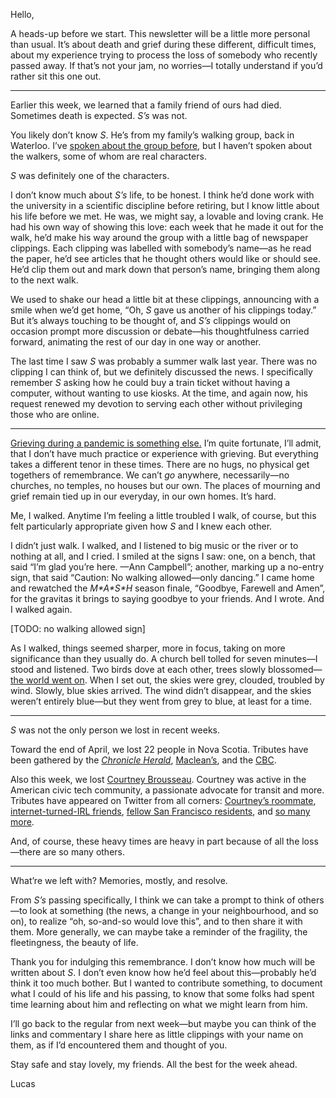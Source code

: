 Hello,

A heads-up before we start. This newsletter will be a little more personal than usual. It’s about death and grief during these different, difficult times, about my experience trying to process the loss of somebody who recently passed away. If that’s not your jam, no worries—I totally understand if you’d rather sit this one out.



---

Earlier this week, we learned that a family friend of ours had died. Sometimes death is expected. _S’s_ was not.

You likely don’t know _S_. He’s from my family’s walking group, back in Waterloo. I’ve [spoken about the group before](https://lucascherkewski.com/hit-and-miss/107-walking-group/), but I haven’t spoken about the walkers, some of whom are real characters.

_S_ was definitely one of the characters.

I don’t know much about _S’s_ life, to be honest. I think he’d done work with the university in a scientific discipline before retiring, but I know little about his life before we met. He was, we might say, a lovable and loving crank. He had his own way of showing this love: each week that he made it out for the walk, he’d make his way around the group with a little bag of newspaper clippings. Each clipping was labelled with somebody’s name—as he read the paper, he’d see articles that he thought others would like or should see. He’d clip them out and mark down that person’s name, bringing them along to the next walk.

We used to shake our head a little bit at these clippings, announcing with a smile when we’d get home, “Oh, _S_ gave us another of his clippings today.” But it’s always touching to be thought of, and _S’s_ clippings would on occasion prompt more discussion or debate—his thoughtfulness carried forward, animating the rest of our day in one way or another.

The last time I saw _S_ was probably a summer walk last year.  There was no clipping I can think of, but we definitely discussed the news. I specifically remember _S_ asking how he could buy a train ticket without having a computer, without wanting to use kiosks. At the time, and again now, his request renewed my devotion to serving each other without privileging those who are online.



---

[Grieving during a pandemic is something else.](https://www.newyorker.com/magazine/2020/05/11/reinventing-grief-in-an-era-of-enforced-isolation) I’m quite fortunate, I’ll admit, that I don’t have much practice or experience with grieving. But everything takes a different tenor in these times. There are no hugs, no physical get togethers of remembrance. We can’t _go_ anywhere, necessarily—no churches, no temples, no houses but our own. The places of mourning and grief remain tied up in our everyday, in our own homes. It’s hard.

Me, I walked. Anytime I’m feeling a little troubled I walk, of course, but this felt particularly appropriate given how _S_ and I knew each other.

I didn’t just walk. I walked, and I listened to big music or the river or to nothing at all, and I cried. I smiled at the signs I saw: one, on a bench, that said “I’m glad you’re here. —Ann Campbell”; another, marking up a no-entry sign, that said “Caution: No walking allowed—only dancing.” I came home and rewatched the _M\*A\*S\*H_ season finale, “Goodbye, Farewell and Amen”, for the gravitas it brings to saying goodbye to your friends. And I wrote. And I walked again.

[TODO: no walking allowed sign]

As I walked, things seemed sharper, more in focus, taking on more significance than they usually do. A church bell tolled for seven minutes—I stood and listened. Two birds dove at each other, trees slowly blossomed—[the world went on](https://www.brainpickings.org/2014/09/24/mary-oliver-reads-wild-geese/). When I set out, the skies were grey, clouded, troubled by wind. Slowly, blue skies arrived. The wind didn’t disappear, and the skies weren’t entirely blue—but they went from grey to blue, at least for a time.



---

_S_ was not the only person we lost in recent weeks.

Toward the end of April, we lost 22 people in Nova Scotia. Tributes have been gathered by the [_Chronicle Herald_](https://www.thechronicleherald.ca/news/local/portraits-of-lives-lost-the-22-victims-of-the-nova-scotia-mass-shooting-439735/), [Maclean’s](https://www.macleans.ca/news/canada/they-were-so-appreciated-and-loved/), and the [CBC](https://www.cbc.ca/news2/interactives/ns-memorial/).

Also this week, we lost [Courtney Brousseau](https://courtneybrousseau.github.io/). Courtney was active in the American civic tech community, a passionate advocate for transit and more. Tributes have appeared on Twitter from all corners: [Courtney’s roommate](https://twitter.com/qkate/status/1257602062579142656), [internet-turned-IRL friends](https://twitter.com/emolyfong/status/1257516416082735104), [fellow San Francisco residents](https://twitter.com/NellieBowles/status/1258054183435087873), and [so many more](https://twitter.com/search?q=Courtney%20Brousseau&src=typed_query).

And, of course, these heavy times are heavy in part because of all the loss—there are so many others.



---

What’re we left with? Memories, mostly, and resolve.

From _S’s_ passing specifically, I think we can take a prompt to think of others—to look at something (the news, a change in your neighbourhood, and so on), to realize “oh, so-and-so would love this”, and to then share it with them. More generally, we can maybe take a reminder of the fragility, the fleetingness, the beauty of life.

Thank you for indulging this remembrance. I don’t know how much will be written about _S_. I don’t even know how he’d feel about this—probably he’d think it too much bother. But I wanted to contribute something, to document what I could of his life and his passing, to know that some folks had spent time learning about him and reflecting on what we might learn from him.

I’ll go back to the regular from next week—but maybe you can think of the links and commentary I share here as little clippings with your name on them, as if I’d encountered them and thought of you.

Stay safe and stay lovely, my friends. All the best for the week ahead.

Lucas

